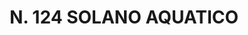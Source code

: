 ---
title: "N. 124 SOLANO AQUATICO"
plant-name: "N. 124"
plant-number: "124"
plant-xml: "/assets/xml/plant124.xml"
plant-img1: "/assets/img/plant124_verso.jpg"
plant-img2: "/assets/img/plant124.jpg"
plant-title: "N. 124 SOLANO AQUATICO"
plant-taxon-link: ""
plant-taxon-link: ""
layout: single-xml
---